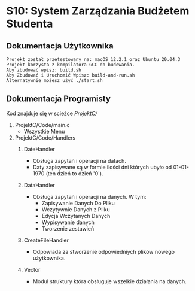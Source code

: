 
# S10: System Zarządzania Budżetem Studenta

## Dokumentacja Użytkownika
	Projekt został przetestowany na: macOS 12.2.1 oraz Ubuntu 20.04.3
	Projekt korzysta z kompilatora GCC do budowania.
	Aby zbudować wpisz: build.sh
	Aby Zbudować i Uruchomić Wpisz: build-and-run.sh
    Alternatywnie możesz użyć ./start.sh

## Dokumentacja Programisty


Kod znajduje się w scieżce *ProjektC/* 

1. ProjektC/Code/main.c
	* Wszystkie Menu
2. ProjektC/Code/Handlers
	1. DateHandler
		* Obsługa zapytań i operacji na datach.
		* Daty zapisywane są w formie ilości dni których ubyło od 01-01-1970 (ten dzień to dzień '0').
	2. DataHandler
		* Obsługa zapytań i operacji na danych. W tym:
			* Zapisywanie Danych Do Pliku
			* Wczytywnie Danych z Pliku
			* Edycja Wczytanych Danych
			* Wypisywanie danych 
			* Tworzenie zestawień	
		
	3. CreateFileHandler
		* Odpowiada za stworzenie odpowiedniych plików nowego użytkownika.
	4. Vector
		* Moduł struktury która obsługuje wszelkie działania na danych.
	


